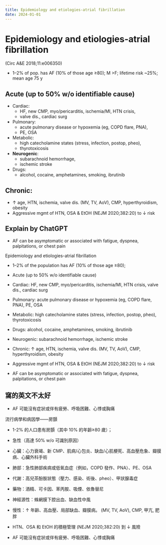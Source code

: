 ```yaml
---
title: Epidemiology and etiologies-atrial fibrillation
date: 2024-01-01
---
```

# Epidemiology and etiologies-atrial fibrillation


 (Circ A&E 2018;11:e006350)

* 1–2% of pop. has AF (10% of those age ≥80); M >F; lifetime risk ~25%; mean age 75 y

## Acute (up to 50% w/o identifiable cause)

* Cardiac:
	* HF, new CMP, myo/pericarditis, ischemia/MI, HTN crisis,
	* valve dis., cardiac surg
* Pulmonary:
	* acute pulmonary disease or hypoxemia (eg, COPD flare, PNA),
	* PE, OSA
* Metabolic:
	* high catecholamine states (stress, infection, postop, pheo),
	* thyrotoxicosis
* **Neurogenic**:
	* subarachnoid hemorrhage,
	* ischemic stroke
* Drugs:
	* alcohol, cocaine, amphetamines, smoking, ibrutinib

## Chronic:
* ↑ age, HTN, ischemia, valve dis. (MV, TV, AoV), CMP, hyperthyroidism, obesity
* Aggressive mgmt of HTN, OSA & EtOH (NEJM 2020;382:20) to ↓ risk

## Explain by ChatGPT


* AF can be asymptomatic or associated with fatigue, dyspnea, palpitations, or chest pain

Epidemiology and etiologies-atrial fibrillation

* 1–2% of the population has AF (10% of those age ≥80);
* Acute (up to 50% w/o identifiable cause)
* Cardiac: HF, new CMP, myo/pericarditis, ischemia/MI, HTN crisis, valve dis., cardiac surg
* Pulmonary: acute pulmonary disease or hypoxemia (eg, COPD flare, PNA), PE, OSA
* Metabolic: high catecholamine states (stress, infection, postop, pheo), thyrotoxicosis
* Drugs: alcohol, cocaine, amphetamines, smoking, ibrutinib
* Neurogenic: subarachnoid hemorrhage, ischemic stroke

* Chronic: ↑ age, HTN, ischemia, valve dis. (MV, TV, AoV), CMP, hyperthyroidism, obesity
* Aggressive mgmt of HTN, OSA & EtOH (NEJM 2020;382:20) to ↓ risk

* AF can be asymptomatic or associated with fatigue, dyspnea, palpitations, or chest pain

## 窩的英文不太好

* AF 可能沒有症狀或伴有疲勞、呼吸困難、心悸或胸痛

流行病學和病因學——房顫

* 1-2% 的人口患有房顫（其中 10% 的年齡≥80 歲）；
* 急性（高達 50% w/o 可識別原因）
* 心臟：心力衰竭、新 CMP、肌病/心包炎、缺血/心肌梗死、高血壓危象、瓣膜病、心臟外科手術
* 肺部：急性肺部疾病或低氧血症（例如，COPD 發作、PNA）、PE、OSA
* 代謝：高兒茶酚胺狀態（壓力、感染、術後、pheo）、甲狀腺毒症
* 藥物：酒精、可卡因、苯丙胺、吸煙、依魯替尼
* 神經源性：蛛網膜下腔出血、缺血性中風

* 慢性：↑ 年齡、高血壓、局部缺血、瓣膜病。 (MV, TV, AoV), CMP, 甲亢, 肥胖
* HTN、OSA 和 EtOH 的積極管理 (NEJM 2020;382:20) 到 ↓ 風險
* AF 可能沒有症狀或伴有疲勞、呼吸困難、心悸或胸痛
